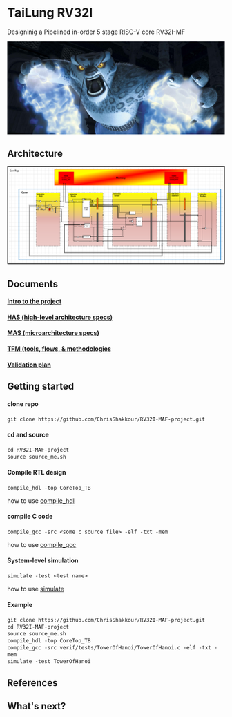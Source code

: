 # TaiLung RV32I

Designinig a Pipelined in-order 5 stage RISC-V core RV32I-MF

![](doc/images/Tai-Lung-fire-attack.jpg)

## Architecture

![](doc/images/RV32I-Arch.PNG)

## Documents
#### [Intro to the project](https://github.com/ChrisShakkour/RV32I-MAF-project/blob/main/doc/proj/TaiLung%20project.pdf)
#### [HAS (high-level architecture specs)](https://github.com/ChrisShakkour/RV32I-MAF-project/blob/main/doc/proj/TaiLung%20HAS%20v1.0.pdf)
#### [MAS (microarchitecture specs)](https://github.com/ChrisShakkour/RV32I-MAF-project/blob/main/doc/proj/TaiLung%20MAS%20v1.3.pdf)
#### [TFM (tools, flows, & methodologies](https://github.com/ChrisShakkour/RV32I-MAF-project/blob/main/doc/proj/TaiLung%20TFM.pdf)
#### [Validation plan](https://github.com/ChrisShakkour/RV32I-MAF-project/blob/main/doc/proj/TaiLung%20validation%20plan.pdf)

## Getting started
#### clone repo
    git clone https://github.com/ChrisShakkour/RV32I-MAF-project.git 

#### cd and source
    cd RV32I-MAF-project
    source source_me.sh

#### Compile RTL design
    compile_hdl -top CoreTop_TB
how to use [compile_hdl]()

#### compile C code
    compile_gcc -src <some c source file> -elf -txt -mem
how to use [compile_gcc]()

#### System-level simulation
    simulate -test <test name>
how to use [simulate]()

#### Example
    git clone https://github.com/ChrisShakkour/RV32I-MAF-project.git
    cd RV32I-MAF-project
    source source_me.sh
    compile_hdl -top CoreTop_TB
    compile_gcc -src verif/tests/TowerOfHanoi/TowerOfHanoi.c -elf -txt -mem
    simulate -test TowerOfHanoi

## References
## What's next?
